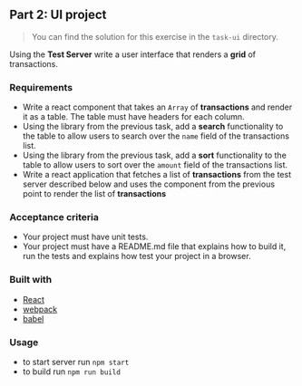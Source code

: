 ## Part 2: UI project

> You can find the solution for this exercise  in the `task-ui` directory.

Using the **Test Server** write a user interface that renders a **grid** of transactions.

### Requirements

* Write a react component that takes an `Array` of **transactions** and render it as a table. The table must have headers for each column.
* Using the library from the previous task, add a **search** functionality to the table to allow users to search over the `name` field of the transactions list.
* Using the library from the previous task, add a **sort** functionality to the table to allow users to sort over the `amount` field of the transactions list.
* Write a react application that fetches a list of **transactions** from the test server described below and uses the component from the previous point to render the list of **transactions**

### Acceptance criteria

* Your project must have unit tests.
* Your project must have a README.md file that explains how to build it, run the tests and explains how test your project in a browser.

### Built with
* [React](https://reactjs.org/)
* [webpack](https://webpack.js.org/)
* [babel](https://babeljs.io/)

### Usage
* to start server run `npm start`
* to build run `npm run build`
